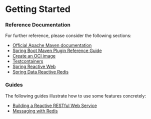 # Getting Started

### Reference Documentation

For further reference, please consider the following sections:

* [Official Apache Maven documentation](https://maven.apache.org/guides/index.html)
* [Spring Boot Maven Plugin Reference Guide](https://docs.spring.io/spring-boot/docs/3.0.6/maven-plugin/reference/html/)
* [Create an OCI image](https://docs.spring.io/spring-boot/docs/3.0.6/maven-plugin/reference/html/#build-image)
* [Testcontainers](https://www.testcontainers.org/)
* [Spring Reactive Web](https://docs.spring.io/spring-boot/docs/3.0.6/reference/htmlsingle/#web.reactive)
* [Spring Data Reactive Redis](https://docs.spring.io/spring-boot/docs/3.0.6/reference/htmlsingle/#data.nosql.redis)

### Guides

The following guides illustrate how to use some features concretely:

* [Building a Reactive RESTful Web Service](https://spring.io/guides/gs/reactive-rest-service/)
* [Messaging with Redis](https://spring.io/guides/gs/messaging-redis/)

